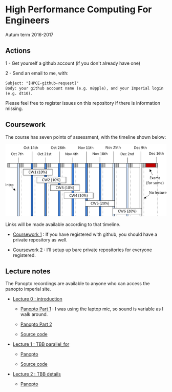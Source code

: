 High Performance Computing For Engineers
========================================

Autum term 2016-2017

Actions
-------

1 - Get yourself a github account (if you don't already have one)

2 - Send an email to me, with:

    Subject: "[HPCE-github-request]"
    Body: your github account name (e.g. m8pple), and your Imperial login (e.g. dt10).

Please feel free to register issues on this repository if there is
information missing.

Coursework
----------

The course has seven points of assessment, with the timeline
shown below:

![Timeline](timetable.png)

Links will be made available according to that timeline.

- [Coursework 1](https://github.com/HPCE/hpce-2016-cw1) : If you have registered with github, you should have a private repository as well.

- [Coursework 2](https://github.com/HPCE/hpce-2016-cw2) : I'll setup up bare private repositories for everyone registered.

Lecture notes
-------------

The Panopto recordings are available to anyone who can access the panopto imperial site.

- [Lecture 0 : introduction](slides/hpce-lec0-introduction.pdf)

  - [Panopto Part 1](https://imperial.cloud.panopto.eu/Panopto/Pages/Viewer.aspx?id=ab2940cc-8ea3-4edf-b77b-7d5958ef1ee1) : I was
    using the laptop mic, so sound is variable as I walk around.

  - [Panopto Part 2](https://imperial.cloud.panopto.eu/Panopto/Pages/Viewer.aspx?id=33202873-1418-4715-8040-4b5cc79e96dc)
  
  - [Source code](slides/lec0)

- [Lecture 1 : TBB parallel_for](slides/hpce-lec1-parfor.pdf)
  
  - [Panopto](https://imperial.cloud.panopto.eu/Panopto/Pages/Viewer.aspx?id=46a42cd6-04c4-480f-881e-55c37126dc8b)

  - [Source code](slides/lec1)

- [Lecture 2 : TBB details](slides/hpce-lec2-parfor-tbb.pdf)

  - [Panopto](https://imperial.cloud.panopto.eu/Panopto/Pages/Viewer.aspx?id=3eef6420-2cd8-466d-83f5-6e584b9a577d)
  

